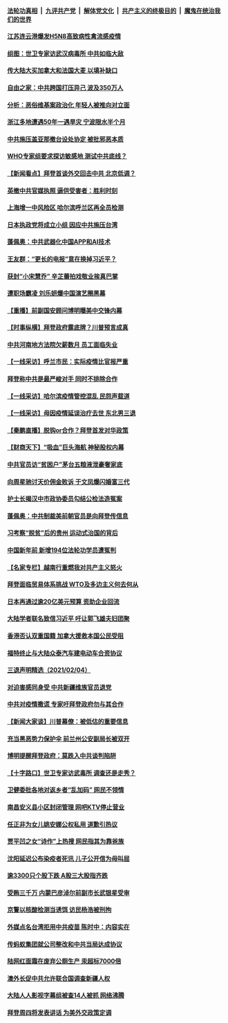 

####  [法轮功真相](../../../../basic/blob/master/README.md?t=02051901) &nbsp;|&nbsp; [九评共产党](../../../../9ping.md/blob/master/README.md?t=02051901) &nbsp;|&nbsp; [解体党文化](../../../../jtdwh.md/blob/master/README.md?t=02051901)  &nbsp;|&nbsp; [共产主义的终极目的](../../../../gczydzjmd.md/blob/master/README.md?t=02051901) &nbsp;|&nbsp; [魔鬼在统治我们的世界](../../../../mgztzwmdsj.md/blob/master/README.md?t=02051901) 

#### [江苏连云港爆发H5N8高致病性禽流感疫情](../pages/nsc413/n12735129.md?t=02051901) 

#### [组图：世卫专家访武汉病毒所 中共如临大敌](../pages/nsc413/n12734772.md?t=02051901) 

#### [传大陆大买加拿大和法国大麦 以填补缺口](../pages/nsc413/n12734260.md?t=02051901) 

#### [自由之家：中共跨国打压异己 波及350万人](../pages/nsc413/n12733919.md?t=02051901) 

#### [分析：恶俗维基案政治化 年轻人被推向对立面](../pages/nsc413/n12734503.md?t=02051901) 

#### [浙江多地遭遇50年一遇旱灾 宁波限水半个月](../pages/nsc413/n12734630.md?t=02051901) 

#### [中共施压盖亚那撤台设处协定 被批邪恶本质](../pages/nsc413/n12734372.md?t=02051901) 

#### [WHO专家组要求探访敏感地 测试中共底线？](../pages/nsc413/n12734765.md?t=02051901) 

#### [【新闻看点】拜登首谈外交回击中共 北京低调？](../pages/nsc413/n12733627.md?t=02051901) 

#### [英撤中共官媒执照 逼供受害者：胜利时刻](../pages/nsc413/n12734524.md?t=02051901) 

#### [上海增一中风险区 哈尔滨呼兰区再全员检测](../pages/nsc413/n12734430.md?t=02051901) 

#### [日本执政党将成立小组 因应中共施压台湾](../pages/nsc413/n12734575.md?t=02051901) 


#### [蓬佩奥：中共武器化中国APP和AI技术](../pages/nsc413/n12734340.md?t=02051901) 

#### [王友群：“更长的电报”意在换掉习近平？](../pages/nsc413/n12733876.md?t=02051901) 

#### [获封“小宋慧乔” 辛芷蕾拍戏敬业挨真巴掌](../pages/nsc413/n12734261.md?t=02051901) 

#### [遭职场霸凌 刘乐妍爆中国演艺圈黑幕](../pages/nsc413/n12733872.md?t=02051901) 

#### [【重播】前副国安顾问博明曝美中交锋内幕](../pages/nsc413/n12734290.md?t=02051901) 

#### [【时事纵横】拜登政府露底牌？川普预言成真](../pages/nsc413/n12734066.md?t=02051901) 

#### [中共河南地方法院欠薪数月 员工面临失业](../pages/nsc413/n12734149.md?t=02051901) 

#### [【一线采访】呼兰市民：实际疫情比官报严重](../pages/nsc413/n12734137.md?t=02051901) 

#### [拜登称中共是最严峻对手 同时不排除合作](../pages/nsc413/n12734150.md?t=02051901) 

#### [【一线采访】哈尔滨疫情管控混乱 民怨声载道](../pages/nsc413/n12734096.md?t=02051901) 

#### [【一线采访】母因疫情延误治疗去世 东北男三退](../pages/nsc413/n12733826.md?t=02051901) 

#### [【秦鹏直播】脱钩or合作？拜登首发对华政策](../pages/nsc413/n12733977.md?t=02051901) 

#### [【财商天下】“吸血”巨头海航 神秘股权内幕](../pages/nsc413/n12733673.md?t=02051901) 

#### [中共官员访“贫困户”茅台五粮液泄豪奢家底](../pages/nsc413/n12733740.md?t=02051901) 

#### [向周星驰讨天价佣金败诉 于文凤爆闪婚富三代](../pages/nsc413/n12733680.md?t=02051901) 

#### [护士长揭汉中市政协委员勾结公检法造冤案](../pages/nsc413/n12733843.md?t=02051901) 

#### [蓬佩奥：中共制裁美前朝官员是向拜登传信息](../pages/nsc413/n12733578.md?t=02051901) 

#### [习考察“脱贫”后的贵州 运动式治国的背后](../pages/nsc413/n12733613.md?t=02051901) 

#### [中国新年前 新增194位法轮功学员遭冤判](../pages/nsc413/n12730791.md?t=02051901) 

#### [【名家专栏】越南行重燃我对共产主义怒火](../pages/nsc413/n12733165.md?t=02051901) 

#### [拜登面临贸易体系挑战 WTO及多边主义何去何从](../pages/nsc413/n12733552.md?t=02051901) 

#### [日本再通过逾20亿美元预算 资助企业回流](../pages/nsc413/n12733582.md?t=02051901) 

#### [大陆学者联名致信习近平 吁让郭飞雄夫妇团聚](../pages/nsc413/n12733350.md?t=02051901) 

#### [香港否认双重国籍 加拿大援救本国公民受阻](../pages/nsc413/n12733579.md?t=02051901) 

#### [福特终止与大陆众泰汽车建电动车合资协议](../pages/nsc413/n12733282.md?t=02051901) 

#### [三退声明精选（2021/02/04）](../pages/nsc413/n12733533.md?t=02051901) 

#### [对迫害感同身受 中共新疆维族官员退党](../pages/nsc413/n12733326.md?t=02051901) 

#### [中共对疫情撒谎 专家吁拜登政府勿与其合作](../pages/nsc413/n12733402.md?t=02051901) 

#### [【新闻大家谈】川普幕僚：被低估的重要信息](../pages/nsc413/n12733239.md?t=02051901) 

#### [充当黑恶势力保护伞 前兰州公安副局长被双开](../pages/nsc413/n12732795.md?t=02051901) 

#### [博明提醒拜登政府：莫跌入中共谈判陷阱](../pages/nsc413/n12732778.md?t=02051901) 

#### [【十字路口】世卫专家访武毒所 调查还是走秀？](../pages/nsc413/n12731874.md?t=02051901) 

#### [卫健委批各地对返乡者“乱加码” 网民不领情](../pages/nsc413/n12732827.md?t=02051901) 

#### [南昌安义县小区封闭管理 网吧KTV停止营业](../pages/nsc413/n12731760.md?t=02051901) 

#### [任正非为女儿姚安娜公权私用 道歉引热议](../pages/nsc413/n12732715.md?t=02051901) 

#### [贾平凹之女“诗作”上热搜 网民指其为靠爸族](../pages/nsc413/n12732660.md?t=02051901) 

#### [沈阳延迟公布染疫者死讯 儿子公开信为母叫屈](../pages/nsc413/n12732652.md?t=02051901) 

#### [逾3300只个股下跌  A股三大股指齐跌](../pages/nsc413/n12732497.md?t=02051901) 

#### [受贿三千万 内蒙巴彦淖尔前副市长武银星受审](../pages/nsc413/n12732370.md?t=02051901) 

#### [京警以核酸检测当诱饵 访民杨浩被刑拘](../pages/nsc413/n12732582.md?t=02051901) 

#### [外媒点名台湾拒用中共疫苗 陈时中：内容实在](../pages/nsc413/n12732460.md?t=02051901) 

#### [传蚂蚁集团就公司整改和中共当局达成协议](../pages/nsc413/n12732220.md?t=02051901) 


#### [陆网红面霜在废弃公厕生产 汞超标7000倍](../pages/nsc413/n12732226.md?t=02051901) 

#### [澳外长促中共允许联合国调查新疆人权](../pages/nsc413/n12732307.md?t=02051901) 

#### [大陆人人影视字幕组被查14人被抓 网络沸腾](../pages/nsc413/n12732264.md?t=02051901) 

#### [拜登周四将发表讲话 为美外交政策定调](../pages/nsc413/n12732093.md?t=02051901) 

